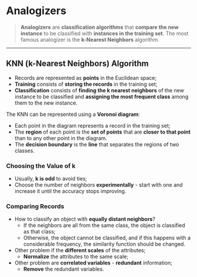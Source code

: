 # Analogizers

> **Analogizers** are **classification algorithms** that **compare the new instance** to be classified with **instances in the training set**. The most famous analogizer is the **k-Nearest Neighbors** algorithm.

---

## KNN (k-Nearest Neighbors) Algorithm

* Records are represented as **points** in the Euclidean space;
* **Training** consists of **storing the records** in the training set;
* **Classification** consists of **finding the k nearest neighbors** of the new instance to be classified and **assigning the most frequent class** among them to the new instance.

The KNN can be represented using a **Voronoi diagram**:

* Each point in the diagram represents a record in the training set;
* The **region** of each point is the **set of points** that are **closer to that point** than to any other point in the diagram.
* The **decision boundary** is the **line** that separates the regions of two classes.

### Choosing the Value of k

* Usually, **k is odd** to avoid ties;
* Choose the number of neighbors **experimentally** - start with one and increase it until the accuracy stops improving.

### Comparing Records

* How to classify an object with **equally distant neighbors**?
  * If the neighbors are all from the same class, the object is classified as that class;
  * Otherwise, the object cannot be classified, and if this happens with a considerable frequency, the similarity function should be changed.
* Other problem if the **different scales** of the attributes;
  * **Normalize** the attributes to the same scale;
* Other problem are **correlated variables** - **redundant** information;
  * **Remove** the redundant variables.
